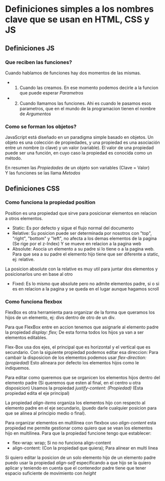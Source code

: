 # Definiciones simples a los nombres clave que se usan en HTML, CSS y JS

## Definiciones JS

### Que reciben las funciones?  

Cuando hablamos de funciones hay dos momentos de las mismas.
- 1. Cuando las creamos. En ese momento podemos decirle a la funcion que puede esperar *Parametros*
- 2. Cuando llamamos las funciones. Ahi es cuando le pasamos esos parametros, que en el mundo de la programacion tienen el nombre de *Argumentos*

### Como se forman los objetos?  

JavaScript está diseñado en un paradigma simple basado en objetos. Un objeto es una colección de propiedades, y una propiedad es una asociación entre un nombre (o clave) y un valor (variable). El valor de una propiedad puede ser una función, en cuyo caso la propiedad es conocida como un método.

En resumen las *Propiedades* de un objeto son variables (Clave = Valor)  
Y las funciones se las llama *Metodos*

## Definiciones CSS

### Como funciona la propiedad position  

Position es una propiedad que sirve para posicionar elementos en relacion a otros elementos.

- Static: Es por defecto y sigue el flujo normal del documento
- Relative: Su posicion puede ser determinada por nosotros con "top", "right", "bottom" y "left", no afecta a los demas elementos de la pagina (Se rige por el z-Index) Y se mueve en relacion a la pagina web 
- Absolute: Asocia un elemento a su padre si lo tiene o a la pagina web. Para que sea a su padre el elemento hijo tiene que ser diferente a static, ej: relative.  

La posicion absolute con la relative es muy util para juntar dos elementos y posicionarlos uno en base al otro

- Fixed: Es lo mismo que absolute pero no admite elementos padre, si o si es en relacion a la pagina y se queda en el lugar aunque hagamos scroll

### Como funciona flexbox  

FlexBox es otra herramienta para organizar de la forma que queramos los hijos de un elemento, ej: divs dentro de otro de un div.
  
Para que FlexBox entre en accion tenemos que asignarle al elemento padre la propiedad *display: flex;* De esta forma todos los hijos ya van a ser elementos editables.
  
Flex-Box usa dos ejes, el principal que es horizontal y el vertical que es secundario. Con la siguiente propiedad podemos editar esa direccion:
Para cambair la disposicion de los elementos podemos usar *flex-direction: (propiedad)* Esto alineara por defecto los elementos hijos como le indiquemos.
  
Para editar como queremos que se organicen los elementos hijos dentro del elemento padre (Si queremos que esten al final, en el centro u otra disposicion) Usamos la propiedad *justify-content: (Propiedad)* (Esta propiedad edita el eje principal)

La propiedad *align-items* organiza los elementos hijo con respecto al elemento padre en el eje secundario, (puedo darle cualquier posicion para que se alinea al principio medio o final).

Para organizar elementos en multilinea con flexbox uso *align-content* esta propiedad me permite gestionar como quiero que se vean los elementos hijo en multilinea. Para que la propiedad funcione tengo que establecer:
- flex-wrap: wrap; Si no no funciona align-content
- align-content: (Con la propiedad que quiera); Para alinear en multi linea
  
Si quiero editar la posicion de un solo elemento hijo de un elemento padre puedo usar la propiedad *align-self* especificando a que hijo se la quiero aplicar y teniendo en cuenta que el contenedor padre tiene que tener espacio suficiente de movimiento con *height*